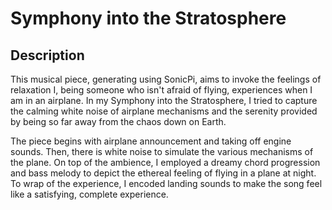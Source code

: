 # Symphony into the Stratosphere

## Description
This musical piece, generating using SonicPi, aims to invoke the feelings of relaxation I, being someone who isn't afraid of flying, experiences when I am in an airplane. In my Symphony into the Stratosphere, I tried to capture the calming white noise of airplane mechanisms and the serenity provided by being so far away from the chaos down on Earth.

The piece begins with airplane announcement and taking off engine sounds. Then, there is white noise to simulate the various mechanisms of the plane. On top of the ambience, I employed a dreamy chord progression and bass melody to depict the ethereal feeling of flying in a plane at night. To wrap of the experience, I encoded landing sounds to make the song feel like a satisfying, complete experience.
